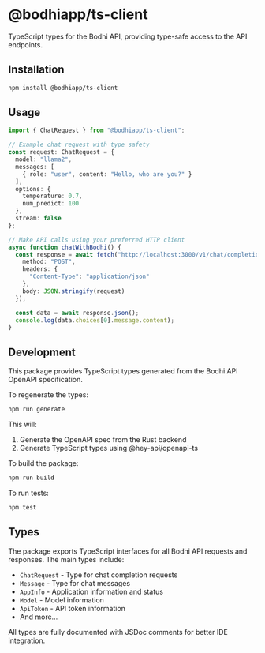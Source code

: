 # @bodhiapp/ts-client

TypeScript types for the Bodhi API, providing type-safe access to the API endpoints.

## Installation

```bash
npm install @bodhiapp/ts-client
```

## Usage

```typescript
import { ChatRequest } from "@bodhiapp/ts-client";

// Example chat request with type safety
const request: ChatRequest = {
  model: "llama2",
  messages: [
    { role: "user", content: "Hello, who are you?" }
  ],
  options: {
    temperature: 0.7,
    num_predict: 100
  },
  stream: false
};

// Make API calls using your preferred HTTP client
async function chatWithBodhi() {
  const response = await fetch("http://localhost:3000/v1/chat/completions", {
    method: "POST",
    headers: {
      "Content-Type": "application/json"
    },
    body: JSON.stringify(request)
  });

  const data = await response.json();
  console.log(data.choices[0].message.content);
}
```

## Development

This package provides TypeScript types generated from the Bodhi API OpenAPI specification.

To regenerate the types:

```bash
npm run generate
```

This will:
1. Generate the OpenAPI spec from the Rust backend
2. Generate TypeScript types using @hey-api/openapi-ts

To build the package:

```bash
npm run build
```

To run tests:

```bash
npm test
```

## Types

The package exports TypeScript interfaces for all Bodhi API requests and responses. The main types include:

- `ChatRequest` - Type for chat completion requests
- `Message` - Type for chat messages
- `AppInfo` - Application information and status
- `Model` - Model information
- `ApiToken` - API token information
- And more...

All types are fully documented with JSDoc comments for better IDE integration.
